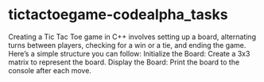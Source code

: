# tictactoegame-codealpha_tasks
Creating a Tic Tac Toe game in C++ involves setting up a board, alternating turns between players, checking for a win or a tie, and ending the game. Here’s a simple structure you can follow:  Initialize the Board: Create a 3x3 matrix to represent the board. Display the Board: Print the board to the console after each move. 
